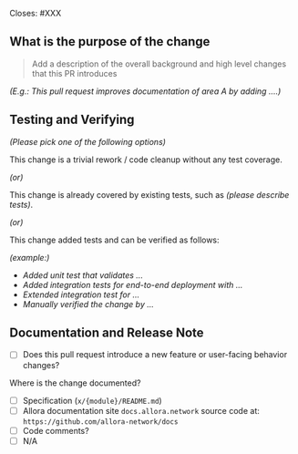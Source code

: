 <!-- < < < < < < < < < < < < < < < < < < < < < < < < < < < < < < < < < ☺
v                               ✰  Thanks for creating a PR! ✰
v    Before smashing the submit button please review the checkboxes.
v    If a checkbox is n/a - please still include it but + a little note why
v    If your PR doesn't close an issue, that's OK!  Just remove the Closes: #XXX line!
☺ > > > > > > > > > > > > > > > > > > > > > > > > > > > > > > > > >  -->

Closes: #XXX

## What is the purpose of the change

> Add a description of the overall background and high level changes that this PR introduces

*(E.g.: This pull request improves documentation of area A by adding ....)*

## Testing and Verifying

*(Please pick one of the following options)*

This change is a trivial rework / code cleanup without any test coverage.

*(or)*

This change is already covered by existing tests, such as *(please describe tests)*.

*(or)*

This change added tests and can be verified as follows:

*(example:)*
  - *Added unit test that validates ...*
  - *Added integration tests for end-to-end deployment with ...*
  - *Extended integration test for ...*
  - *Manually verified the change by ...*

## Documentation and Release Note

  - [ ] Does this pull request introduce a new feature or user-facing behavior changes?


Where is the change documented?
  - [ ] Specification (`x/{module}/README.md`)
  - [ ] Allora documentation site `docs.allora.network` source code at: `https://github.com/allora-network/docs`
  - [ ] Code comments?
  - [ ] N/A
